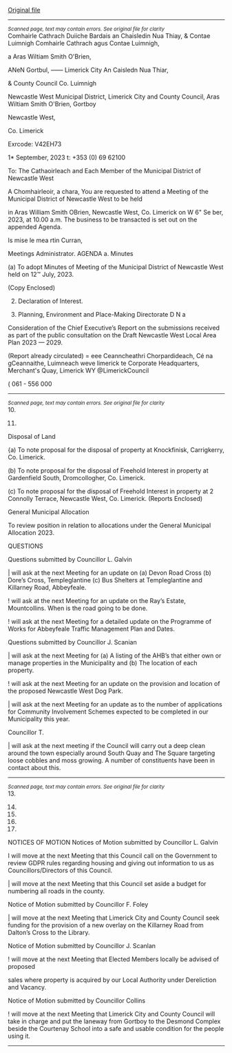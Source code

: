 [Original file](https://www.limerick.ie/sites/default/files/media/documents/2023-09/00-Agenda-Monthly-Meeting-of-the-Municipal-District-of-Newcastle-West-6th-September-2023.pdf)

---
*<small>Scanned page, text may contain errors. See original file for clarity</small>*  
Comhairle Cathrach Duiiche Bardais an Chaisledin Nua Thiay,
& Contae Luimnigh Comhairle Cathrach agus Contae Luimnigh,

a Aras Wiltiam Smith O'Brien,

ANeN Gortbul,
—— Limerick City An Caisledn Nua Thiar,

& County Council Co. Luimnigh

Newcastle West Municipal District,
Limerick City and County Council,
Aras Wiltiam Smith O'Brien,
Gortboy

Newcastle West,

Co. Limerick

Exrcode: V42EH73

1* September, 2023 t: +353 (0) 69 62100

To: The Cathaoirleach and Each Member of the Municipal District of Newcastle West

A Chomhairleoir, a chara,
You are requested to attend a Meeting of the Municipal District of Newcastle West to be held

in Aras William Smith OBrien, Newcastle West, Co. Limerick on W 6" Se ber,
2023, at 10.00 a.m. The business to be transacted is set out on the appended Agenda.

Is mise le mea
rtin Curran,

Meetings Administrator.
AGENDA
a. Minutes

(a) To adopt Minutes of Meeting of the Municipal District of Newcastle West held on
12™ July, 2023.

(Copy Enclosed)

2. Declaration of Interest.

3. Planning, Environment and Place-Making Directorate
D N a

Consideration of the Chief Executive’s Report on the submissions received as part of
the public consultation on the Draft Newcastle West Local Area Plan 2023 — 2029.

(Report already circulated)
= eee
Ceanncheathri Chorpardideach, Cé na gCeannaithe, Luimneach weve limerick te
Corporate Headquarters, Merchant's Quay, Limerick WY @LimerickCouncil

( 061 - 556 000


---
*<small>Scanned page, text may contain errors. See original file for clarity</small>*  
10.

11.

Disposal of Land

{a) To note proposal for the disposal of property at Knockfinisk, Carrigkerry, Co.
Limerick.

(b) To note proposal for the disposal of Freehold Interest in property at Gardenfield
South, Dromcollogher, Co. Limerick.

(c) To note proposal for the disposal of Freehold Interest in property at 2 Connolly
Terrace, Newcastle West, Co. Limerick.
(Reports Enclosed)

General Municipal Allocation

To review position in relation to allocations under the General Municipal Allocation
2023.

QUESTIONS

Questions submitted by Councillor L. Galvin

| will ask at the next Meeting for an update on (a) Devon Road Cross (b) Dore’s Cross,
Templeglantine (c) Bus Shelters at Templeglantine and Killarney Road, Abbeyfeale.

! will ask at the next Meeting for an update on the Ray’s Estate, Mountcollins. When
is the road going to be done.

! will ask at the next Meeting for a detailed update on the Programme of Works for
Abbeyfeale Traffic Management Plan and Dates.

Questions submitted by Councillor J. Scanian

| will ask at the next Meeting for (a) A listing of the AHB’s that either own or manage
properties in the Municipality and (b) The location of each property.

! will ask at the next Meeting for an update on the provision and location of the
proposed Newcastle West Dog Park.

| will ask at the next Meeting for an update as to the number of applications for
Community Involvement Schemes expected to be completed in our Municipality this
year.

Councillor T.

| will ask at the next meeting if the Council will carry out a deep clean around the town
especially around South Quay and The Square targeting loose cobbles and moss
growing. A number of constituents have been in contact about this.


---
*<small>Scanned page, text may contain errors. See original file for clarity</small>*  
13.

14.

15.

16.

17.

NOTICES OF MOTION
Notices of Motion submitted by Councillor L. Galvin

I will move at the next Meeting that this Council call on the Government to review
GDPR rules regarding housing and giving out information to us as
Councillors/Directors of this Council.

| will move at the next Meeting that this Council set aside a budget for numbering all
roads in the county.

Notice of Motion submitted by Councillor F. Foley

| will move at the next Meeting that Limerick City and County Council seek funding for
the provision of a new overlay on the Killarney Road from Dalton’s Cross to the Library.

Notice of Motion submitted by Councillor J. Scanlan

! will move at the next Meeting that Elected Members locally be advised of proposed

sales where property is acquired by our Local Authority under Dereliction and
Vacancy.

Notice of Motion submitted by Councillor Collins

! will move at the next Meeting that Limerick City and County Council will take in
charge and put the laneway from Gortboy to the Desmond Complex beside the
Courtenay School into a safe and usable condition for the people using it.


---
